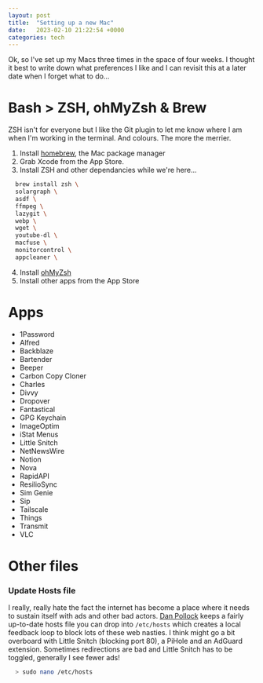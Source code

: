 ```yaml
---
layout: post
title:  "Setting up a new Mac"
date:   2023-02-10 21:22:54 +0000
categories: tech
---
```

Ok, so I've set up my Macs three times in the space of four weeks. I thought it best to write down what preferences I like and I can revisit this at a later date when I forget what to do...

# Bash > ZSH, ohMyZsh & Brew
ZSH isn't for everyone but I like the Git plugin to let me know where I am when I'm working in the terminal. And colours. The more the merrier.
1. Install [homebrew](https://brew.sh/), the Mac package manager
2. Grab Xcode from the App Store.
3. Install ZSH and other dependancies while we're here...
  ```sh
    brew install zsh \
    solargraph \
    asdf \
    ffmpeg \
    lazygit \
    webp \
    wget \
    youtube-dl \
    macfuse \
    monitorcontrol \
    appcleaner \
  ```
4. Install [ohMyZsh](https://ohmyz.sh/)
5. Install other apps from the App Store

# Apps
- 1Password
- Alfred
- Backblaze
- Bartender
- Beeper
- Carbon Copy Cloner
- Charles
- Divvy
- Dropover
- Fantastical
- GPG Keychain
- ImageOptim
- iStat Menus
- Little Snitch
- NetNewsWire
- Notion
- Nova
- RapidAPI
- ResilioSync
- Sim Genie
- Sip
- Tailscale
- Things
- Transmit
- VLC

# Other files
### Update Hosts file
I really, really hate the fact the internet has become a place where it needs to sustain itself with ads and other bad actors. [Dan Pollock](https://someonewhocares.org/hosts/) keeps a fairly up-to-date hosts file you can drop into `/etc/hosts` which creates a local feedback loop to block lots of these web nasties. I think might go a bit overboard with Little Snitch (blocking port 80), a PiHole and an AdGuard extension. Sometimes redirections are bad and Little Snitch has to be toggled, generally I see fewer ads!
```sh
  > sudo nano /etc/hosts
```

